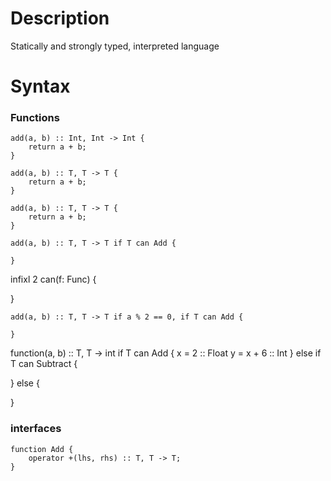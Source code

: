 # Description
Statically and strongly typed, interpreted language

# Syntax

### Functions
```
add(a, b) :: Int, Int -> Int {
    return a + b;
}
```
```
add(a, b) :: T, T -> T {
    return a + b;
}
```
```
add(a, b) :: T, T -> T {
    return a + b;
}
```
```
add(a, b) :: T, T -> T if T can Add {

}
```

infixl 2 can(f: Func) {

}
```
add(a, b) :: T, T -> T if a % 2 == 0, if T can Add {

}
```

function(a, b) :: T, T -> int
    if T can Add
{
    x = 2 :: Float
    y = x + 6 :: Int
} else if T can Subtract {

} else {

}

### interfaces
```
function Add {
    operator +(lhs, rhs) :: T, T -> T;
}
```
